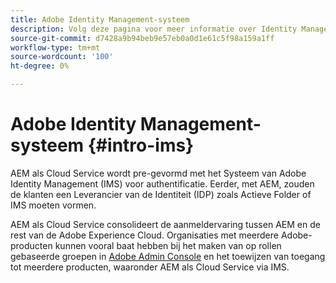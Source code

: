```yaml
---
title: Adobe Identity Management-systeem
description: Volg deze pagina voor meer informatie over Identity Management System.
source-git-commit: d7428a9b94beb9e57eb0a0d1e61c5f98a159a1ff
workflow-type: tm+mt
source-wordcount: '100'
ht-degree: 0%

---
```



# Adobe Identity Management-systeem {#intro-ims}

AEM als Cloud Service wordt pre-gevormd met het Systeem van Adobe Identity Management (IMS) voor authentificatie. Eerder, met AEM, zouden de klanten een Leverancier van de Identiteit (IDP) zoals Actieve Folder of IMS moeten vormen.

AEM als Cloud Service consolideert de aanmeldervaring tussen AEM en de rest van de Adobe Experience Cloud. Organisaties met meerdere Adobe-producten kunnen vooral baat hebben bij het maken van op rollen gebaseerde groepen in [Adobe Admin Console](/help/onboarding/learn-concepts/admin-console.md) en het toewijzen van toegang tot meerdere producten, waaronder AEM als Cloud Service via IMS.